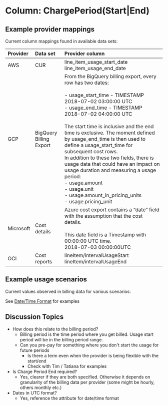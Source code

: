 # Column: ChargePeriod(Start|End)

## Example provider mappings

Current column mappings found in available data sets:

| Provider  | Data set                | Provider column                                                                                                                                                                                                                                                                                                                                                                                                                                                                                                                                                                                    |
| :-------- | :---------------------- | :------------------------------------------------------------------------------------------------------------------------------------------------------------------------------------------------------------------------------------------------------------------------------------------------------------------------------------------------------------------------------------------------------------------------------------------------------------------------------------------------------------------------------------------------------------------------------------------------- |
| AWS       | CUR                     | line_item_usage_start_date<br>line_item_usage_end_date                                                                                                                                                                                                                                                                                                                                                                                                                                                                                                                                             |
| GCP       | BigQuery Billing Export | From the BigQuery billing export, every row has two dates:<br><br>- usage_start_time - TIMESTAMP<br> 2018-07-02 03:00:00 UTC<br>- usage_end_time - TIMESTAMP<br> 2018-07-02 04:00:00 UTC<br><br>The start time is inclusive and the end time is exclusive. The moment defined by usage_end_time is then used to define a usage_start_time for subsequent cost rows.<br>In addition to these two fields, there is usage data that could have an impact on usage duration and measuring a usage period:<br>- usage.amount<br>- usage.unit<br>- usage.amount_in_pricing_units<br>- usage.pricing_unit |
| Microsoft | Cost details            | Azure cost export contains a “date” field with the assumption that the cost details. <br><br>This date field is a Timestamp with 00:00:00 UTC time.<br>2018-07-03 00:00:00UTC                                                                                                                                                                                                                                                                                                                                                                                                                      |
| OCI       | Cost reports            | lineItem/intervalUsageStart<br>lineItem/intervalUsageEnd                                                                                                                                                                                                                                                                                                                                                                                                                                                                                                                                           |

## Example usage scenarios

Current values observed in billing data for various scenarios:

See [Date/Time Format](../attributes/datetime_format.md) for examples

## Discussion Topics

- How does this relate to the billing period?
  - Billing period is the time period where you get billed. Usage start period will be in the billing period range.
  - Can you pre-pay for something where you don't start the usage for future periods
    - Is there a term even when the provider is being flexible with the start/end
    - Check with Tim / Tatiana for examples
- Is Charge Period End required?
  - Yes, clearer if they are both specified. Otherwise it depends on granularity of the billing data per provider (some might be hourly, others monthly etc.)
- Dates in UTC format?
  - Yes, reference the attribute for date/time format
